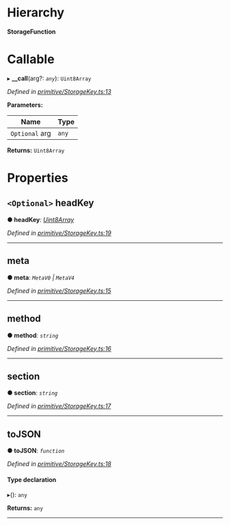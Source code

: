 

# Hierarchy

**StorageFunction**

# Callable
▸ **__call**(arg?: *`any`*): `Uint8Array`

*Defined in [primitive/StorageKey.ts:13](https://github.com/polkadot-js/api/blob/76a9d73/packages/types/src/primitive/StorageKey.ts#L13)*

**Parameters:**

| Name | Type |
| ------ | ------ |
| `Optional` arg | `any` |

**Returns:** `Uint8Array`

# Properties

<a id="headkey"></a>

## `<Optional>` headKey

**● headKey**: *[Uint8Array](../classes/_codec_u8a_.u8a.md#uint8array)*

*Defined in [primitive/StorageKey.ts:19](https://github.com/polkadot-js/api/blob/76a9d73/packages/types/src/primitive/StorageKey.ts#L19)*

___
<a id="meta"></a>

##  meta

**● meta**: *`MetaV0` \| `MetaV4`*

*Defined in [primitive/StorageKey.ts:15](https://github.com/polkadot-js/api/blob/76a9d73/packages/types/src/primitive/StorageKey.ts#L15)*

___
<a id="method"></a>

##  method

**● method**: *`string`*

*Defined in [primitive/StorageKey.ts:16](https://github.com/polkadot-js/api/blob/76a9d73/packages/types/src/primitive/StorageKey.ts#L16)*

___
<a id="section"></a>

##  section

**● section**: *`string`*

*Defined in [primitive/StorageKey.ts:17](https://github.com/polkadot-js/api/blob/76a9d73/packages/types/src/primitive/StorageKey.ts#L17)*

___
<a id="tojson"></a>

##  toJSON

**● toJSON**: *`function`*

*Defined in [primitive/StorageKey.ts:18](https://github.com/polkadot-js/api/blob/76a9d73/packages/types/src/primitive/StorageKey.ts#L18)*

#### Type declaration
▸(): `any`

**Returns:** `any`

___

